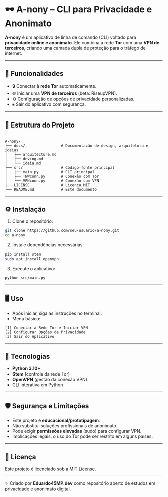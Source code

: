 # 🕶 A-nony – CLI para Privacidade e Anonimato

**A-nony** é um aplicativo de linha de comando (CLI) voltado para **privacidade online e anonimato**.
Ele combina a rede **Tor** com uma **VPN de terceiros**, criando uma camada dupla de proteção para o tráfego de internet.

---

## 🚀 Funcionalidades
- 🔒 Conectar à **rede Tor** automaticamente.
- 🌐 Iniciar uma **VPN de terceiros** (beta: RiseupVPN).
- ⚙️ Configuração de opções de privacidade personalizadas.
- ⏹ Sair do aplicativo com segurança.

---

## 📂 Estrutura do Projeto
```

A-nony/
├── docs/                # Documentação de design, arquitetura e ideias
│   ├── arquitecture.md
│   ├── deving.md
│   └── ideia.md
├── src/                 # Código-fonte principal
│   ├── main.py          # CLI principal
│   ├── TNWconn.py       # Conexão com Tor
│   └── VPNconn.py       # Conexão com VPN
├── LICENSE              # Licença MIT
└── README.md            # Este documento

````

---

## ⚙️ Instalação
1. Clone o repositório:
```bash
git clone https://github.com/seu-usuario/a-nony.git
cd a-nony
````

2. Instale dependências necessárias:

```bash
pip install stem
sudo apt install openvpn
```

3. Execute o aplicativo:

```bash
python src/main.py
```

---

## 🖥️ Uso

* Após iniciar, siga as instruções no terminal.
* Menu básico:

```
[1] Conectar à Rede Tor e Iniciar VPN
[2] Configurar Opções de Privacidade
[3] Sair do Aplicativo
```

---

## 🔐 Tecnologias

* **Python 3.10+**
* **Stem** (controle da rede Tor)
* **OpenVPN** (gestão da conexão VPN)
* CLI interativa em Python

---

## 🛡️ Segurança e Limitações

* Este projeto é **educacional/prototipagem**.
* Não substitui soluções profissionais de anonimato.
* Pode exigir **permissões elevadas** (sudo) para configurar VPN.
* Implicações legais: o uso do Tor pode ser restrito em alguns países.

---

## 📜 Licença

Este projeto é licenciado sob a [MIT License](https://opensource.org/licenses/MIT).

---

✨ Criado por **Eduardo45MP.dev** como repositório aberto de estudos em privacidade e anonimato digital.
